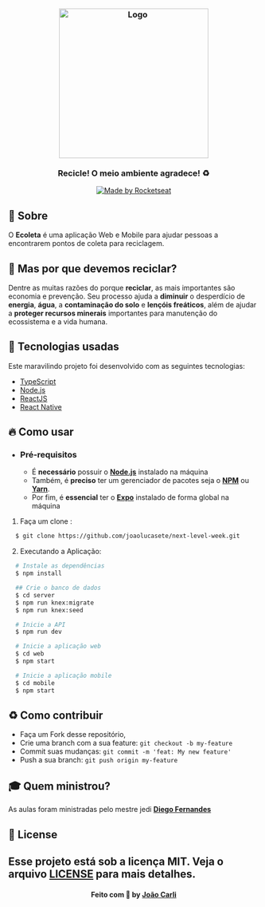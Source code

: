 <h3 align="center">
    <img alt="Logo" title="logo" width="300px" src="https://github.com/vitorserrano/ecoleta/raw/master/.github/logo.png">
    <br><br>
    <b>Recicle! O meio ambiente agradece! ♻️</b> 
</h3>

<p align="center">
  <a href="https://rocketseat.com.br">
    <img alt="Made by Rocketseat" src="https://img.shields.io/badge/made%20by-Rocketseat-34CB79">
  </a>
</p>

## :bookmark: Sobre

O <strong>Ecoleta</strong> é uma aplicação Web e Mobile para ajudar pessoas a encontrarem pontos de coleta para reciclagem.

## 🤔 Mas por que devemos reciclar?

Dentre as muitas razões do porque **reciclar**, as mais importantes são economia e prevenção. Seu processo ajuda a **diminuir** o desperdício de **energia**, **água**, a **contaminação do solo** e **lençóis freáticos**, além de ajudar a **proteger recursos minerais** importantes para manutenção do ecossistema e a vida humana.

## 🚀 Tecnologias usadas

Este maravilindo projeto foi desenvolvido com as seguintes tecnologias:

- [TypeScript](https://www.typescriptlang.org/)
- [Node.js](https://nodejs.org/en/)
- [ReactJS](https://reactjs.org/)
- [React Native](https://reactnative.dev/)

<a id="como-usar"></a>

## :fire: Como usar

- ### **Pré-requisitos**

  - É **necessário** possuir o **[Node.js](https://nodejs.org/en/)** instalado na máquina
  - Também, é **preciso** ter um gerenciador de pacotes seja o **[NPM](https://www.npmjs.com/)** ou **[Yarn](https://yarnpkg.com/)**.
  - Por fim, é **essencial** ter o **[Expo](https://expo.io/)** instalado de forma global na máquina

1. Faça um clone :

```sh
  $ git clone https://github.com/joaolucasete/next-level-week.git
```

2. Executando a Aplicação:

```sh
  # Instale as dependências
  $ npm install

  ## Crie o banco de dados
  $ cd server
  $ npm run knex:migrate
  $ npm run knex:seed

  # Inicie a API
  $ npm run dev

  # Inicie a aplicação web
  $ cd web
  $ npm start

  # Inicie a aplicação mobile
  $ cd mobile
  $ npm start
```

<a id="como-contribuir"></a>

## :recycle: Como contribuir

- Faça um Fork desse repositório,
- Crie uma branch com a sua feature: `git checkout -b my-feature`
- Commit suas mudanças: `git commit -m 'feat: My new feature'`
- Push a sua branch: `git push origin my-feature`

## :mortar_board: Quem ministrou?

As aulas foram ministradas pelo mestre jedi **[Diego Fernandes](https://github.com/diego3g)**

## :memo: License

Esse projeto está sob a licença MIT. Veja o arquivo [LICENSE](LICENSE.md) para mais detalhes.
---

<h4 align="center">
    Feito com 💚 by <a href="https://www.linkedin.com/in/jo%C3%A3o-paulo-nunes-de-carli-8bb05a123//" target="_blank">João Carli</a>
</h4>